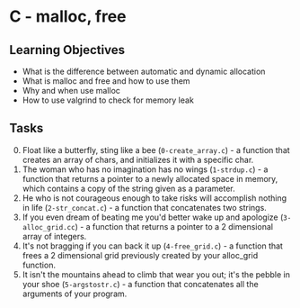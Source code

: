# C - malloc, free
## Learning Objectives

- What is the difference between automatic and dynamic allocation
- What is malloc and free and how to use them
- Why and when use malloc
- How to use valgrind to check for memory leak

## Tasks

0. Float like a butterfly, sting like a bee (```0-create_array.c```) - a function that creates an array of chars, and initializes it with a specific char. 
1. The woman who has no imagination has no wings (```1-strdup.c```) - a function that returns a pointer to a newly allocated space in memory, which contains a copy of the string given as a parameter.
2. He who is not courageous enough to take risks will accomplish nothing in life (```2-str_concat.c```) - a function that concatenates two strings.
3. If you even dream of beating me you'd better wake up and apologize (```3-alloc_grid.cc```) - a function that returns a pointer to a 2 dimensional array of integers.
4. It's not bragging if you can back it up (```4-free_grid.c```) - a function that frees a 2 dimensional grid previously created by your alloc_grid function.
5. It isn't the mountains ahead to climb that wear you out; it's the pebble in your shoe (```5-argstostr.c```) - a function that concatenates all the arguments of your program.
